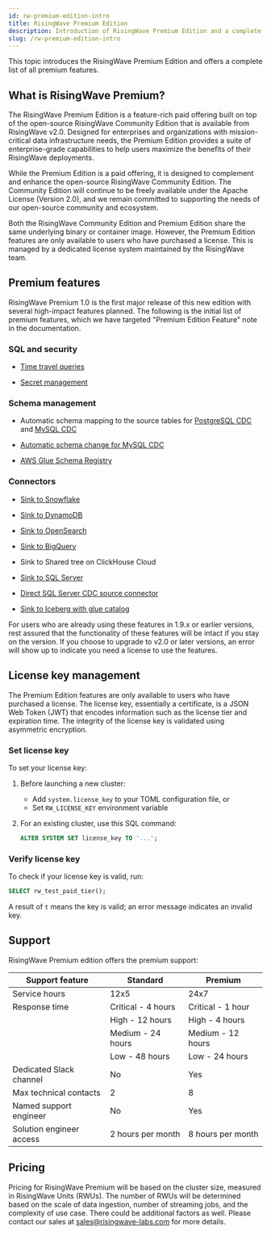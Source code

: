 ```yaml
---
id: rw-premium-edition-intro
title: RisingWave Premium Edition
description: Introduction of RisingWave Premium Edition and a complete list of premium features.
slug: /rw-premium-edition-intro
---
```

<head>
  <link rel="canonical" href="https://docs.risingwave.com/docs/current/rw-premium-edition-intro/" />
</head>

This topic introduces the RisingWave Premium Edition and offers a complete list of all premium features.

## What is RisingWave Premium?

The RisingWave Premium Edition is a feature-rich paid offering built on top of the open-source RisingWave Community Edition that is available from RisingWave v2.0. Designed for enterprises and organizations with mission-critical data infrastructure needs, the Premium Edition provides a suite of enterprise-grade capabilities to help users maximize the benefits of their RisingWave deployments.

While the Premium Edition is a paid offering, it is designed to complement and enhance the open-source RisingWave Community Edition. The Community Edition will continue to be freely available under the Apache License (Version 2.0), and we remain committed to supporting the needs of our open-source community and ecosystem.

Both the RisingWave Community Edition and Premium Edition share the same underlying binary or container image. However, the Premium Edition features are only available to users who have purchased a license. This is managed by a dedicated license system maintained by the RisingWave team.

## Premium features

RisingWave Premium 1.0 is the first major release of this new edition with several high-impact features planned. The following is the initial list of premium features, which we have targeted "Premium Edition Feature" note in the documentation.

### SQL and security

- [Time travel queries](/transform/time-travel-query.md)

- [Secret management](/deploy/manage-secrets.md)

### Schema management

- Automatic schema mapping to the source tables for [PostgreSQL CDC](/guides/ingest-from-postgres-cdc.md#automatically-map-upstream-table-schema) and [MySQL CDC](/guides/ingest-from-mysql-cdc.md#automatically-map-upstream-table-schema)

- [Automatic schema change for MySQL CDC](/guides/ingest-from-mysql-cdc.md#automatically-change-schema)

- [AWS Glue Schema Registry](/ingest/ingest-from-kafka.md#read-schemas-from-aws-glue-schema-registry)

### Connectors

- [Sink to Snowflake](/guides/sink-to-snowflake.md)

- [Sink to DynamoDB](/guides/sink-to-dynamodb.md)

- [Sink to OpenSearch](/guides/sink-to-opensearch.md)

- [Sink to BigQuery](/guides/sink-to-bigquery.md)

- Sink to Shared tree on ClickHouse Cloud

- [Sink to SQL Server](/guides/sink-to-sqlserver.md)

- [Direct SQL Server CDC source connector](/guides/ingest-from-sqlserver-cdc.md)

- [Sink to Iceberg with glue catalog](/guides/sink-to-iceberg.md#glue-catelogs)

For users who are already using these features in 1.9.x or earlier versions, rest assured that the functionality of these features will be intact if you stay on the version. If you choose to upgrade to v2.0 or later versions, an error will show up to indicate you need a license to use the features.

## License key management

The Premium Edition features are only available to users who have purchased a license. The license key, essentially a certificate, is a JSON Web Token (JWT) that encodes information such as the license tier and expiration time. The integrity of the license key is validated using asymmetric encryption.

### Set license key

To set your license key:

1. Before launching a new cluster:

    - Add `system.license_key` to your TOML configuration file, or
    - Set `RW_LICENSE_KEY` environment variable

2. For an existing cluster, use this SQL command:

    ```sql
    ALTER SYSTEM SET license_key TO '...';
    ```

### Verify license key

To check if your license key is valid, run:

```sql
SELECT rw_test_paid_tier();
```

A result of `t` means the key is valid; an error message indicates an invalid key.

## Support

RisingWave Premium edition offers the premium support:

| Support feature             | Standard            | Premium            |
|-----------------------------|---------------------|--------------------|
| Service hours               | 12x5                | 24x7               |
| Response time               | Critical - 4 hours  | Critical - 1 hour  |
|                             | High - 12 hours     | High - 4 hours     |
|                             | Medium - 24 hours   | Medium - 12 hours  |
|                             | Low - 48 hours      | Low - 24 hours     |
| Dedicated Slack channel      | No                  | Yes                |
| Max technical contacts      | 2                   | 8                  |
| Named support engineer      | No                  | Yes                |
| Solution engineer access    | 2 hours per month   | 8 hours per month  |

## Pricing

Pricing for RisingWave Premium will be based on the cluster size, measured in RisingWave Units (RWUs). The number of RWUs will be determined based on the scale of data ingestion, number of streaming jobs, and the complexity of use case. There could be additional factors as well. Please contact our sales at [sales@risingwave-labs.com](mailto:sales@risingwave-labs.com) for more details.